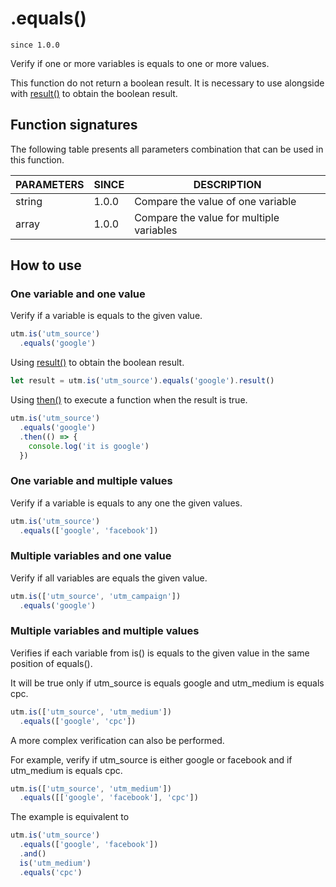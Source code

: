 # .equals()

`since 1.0.0`

Verify if one or more variables is equals to one or more values.

This function do not return a boolean result. It is necessary to use alongside with [result()](result.md) to obtain the boolean result.

## Function signatures

The following table presents all parameters combination that can be used in this function.

| PARAMETERS | SINCE | DESCRIPTION |
| ---------- | ----- | ----------- |
| string     | 1.0.0 | Compare the value of one variable |
| array      | 1.0.0 | Compare the value for multiple variables |

## How to use

### One variable and one value

Verify if a variable is equals to the given value.

```js
utm.is('utm_source')
  .equals('google')
```

Using [result()](result.md) to obtain the boolean result.

```js
let result = utm.is('utm_source').equals('google').result()
```

Using [then()](then.md) to execute a function when the result is true.

```js
utm.is('utm_source')
  .equals('google')
  .then(() => {
    console.log('it is google')
  })
```

### One variable and multiple values

Verify if a variable is equals to any one the given values.

```js
utm.is('utm_source')
  .equals(['google', 'facebook'])
```

### Multiple variables and one value

Verify if all variables are equals the given value.

```js
utm.is(['utm_source', 'utm_campaign'])
  .equals('google')
```

### Multiple variables and multiple values

Verifies if each variable from is() is equals to the given value in the same position of equals().

It will be true only if utm_source is equals google and utm_medium is equals cpc.

```js
utm.is(['utm_source', 'utm_medium'])
  .equals(['google', 'cpc'])
```

A more complex verification can also be performed.

For example, verify if utm_source is either google or facebook and if utm_medium is equals cpc.

```js
utm.is(['utm_source', 'utm_medium'])
  .equals([['google', 'facebook'], 'cpc'])
```

The example is equivalent to

```js
utm.is('utm_source')
  .equals(['google', 'facebook'])
  .and()
  is('utm_medium')
  .equals('cpc')
```

